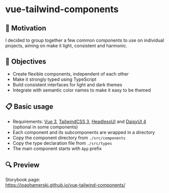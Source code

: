 # vue-tailwind-components

## 🚀 Motivation
I decided to group together a few common components to use on individual projects, aiming on make it light, consistent and harmonic. 

## 🎯 Objectives
- Create flexible components, independent of each other
- Make it strongly typed using TypeScript
- Build consistent interfaces for light and dark themes
- Integrate with semantic color names to make it easy to be themed

## 📋 Basic usage
- Requirements: [Vue 3](https://vuejs.org/), [TailwindCSS 3](https://tailwindcss.com/), [HeadlessUI](https://headlessui.com/) and [DaisyUI 4](https://daisyui.com/) (optional in some components)
- Each component and its subcomponents are wrapped in a directory
- Copy the component directory from `./src/components` 
- Copy the type declaration file from `./src/types`
- The main component starts with `App` prefix

## 🔍 Preview
Storybook page:  
https://joaohamerski.github.io/vue-tailwind-components/

